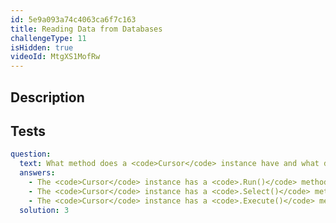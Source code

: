 ```yaml
---
id: 5e9a093a74c4063ca6f7c163
title: Reading Data from Databases
challengeType: 11
isHidden: true
videoId: MtgXS1MofRw
---
```


## Description
<section id='description'>
</section>

## Tests
<section id='tests'>

```yml
question:
  text: What method does a <code>Cursor</code> instance have and what does it allow?
  answers:
    - The <code>Cursor</code> instance has a <code>.Run()</code> method which allows you to run SQL queries.
    - The <code>Cursor</code> instance has a <code>.Select()</code> method which allows you to select records.
    - The <code>Cursor</code> instance has a <code>.Execute()</code> method which will receive SQL parameters to run against the database.
  solution: 3
```

</section>
